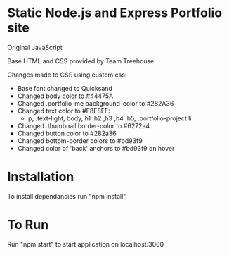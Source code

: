 # Static Node.js and Express Portfolio site

Original JavaScript

Base HTML and CSS provided by Team Treehouse

Changes made to CSS using custom.css:
 - Base font changed to Quicksand
 - Changed body color to #44475A
 - Changed .portfolio-me background-color to #282A36
 - Changed text color to #F8F8FF:
     - p, .text-light, body, h1 ,h2 ,h3 ,h4 ,h5, .portfolio-project li
 - Changed .thumbnail border-color to #6272a4
 - Changed button color to #282a36
 - Changed bottom-border colors to #bd93f9
 - Changed color of 'back' anchors to #bd93f9 on hover

 # Installation
 To install dependancies run "npm install"

 # To Run
 Run "npm start" to start application on localhost:3000